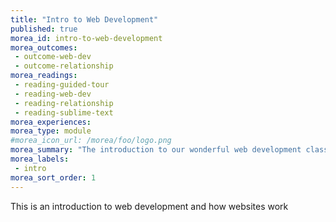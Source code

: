 ```yaml
---
title: "Intro to Web Development"
published: true
morea_id: intro-to-web-development
morea_outcomes:
 - outcome-web-dev
 - outcome-relationship
morea_readings:
 - reading-guided-tour
 - reading-web-dev
 - reading-relationship
 - reading-sublime-text
morea_experiences:
morea_type: module
#morea_icon_url: /morea/foo/logo.png
morea_summary: "The introduction to our wonderful web development class"
morea_labels:
 - intro
morea_sort_order: 1
---
```


This is an introduction to web development and how websites work
